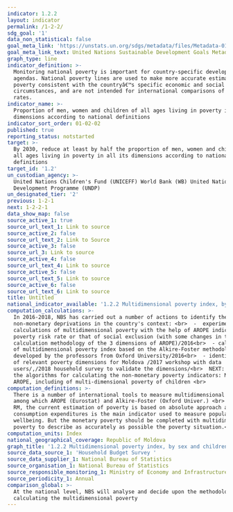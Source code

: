 ```yaml
---
indicator: 1.2.2
layout: indicator
permalink: /1-2-2/
sdg_goal: '1'
data_non_statistical: false
goal_meta_link: 'https://unstats.un.org/sdgs/metadata/files/Metadata-01-02-01.pdf '
goal_meta_link_text: United Nations Sustainable Development Goals Metadata (PDF 894 KB)
graph_type: line
indicator_definition: >-
  Monitoring national poverty is important for country-specific development
  agendas. National poverty lines are used to make more accurate estimates of
  poverty consistent with the countryâ€™s specific economic and social
  circumstances, and are not intended for international comparisons of poverty
  rates.
indicator_name: >-
  Proportion of men, women and children of all ages living in poverty in all its
  dimensions according to national definitions
indicator_sort_order: 01-02-02
published: true
reporting_status: notstarted
target: >-
  By 2030, reduce at least by half the proportion of men, women and children of
  all ages living in poverty in all its dimensions according to national
  definitions
target_id: '1.2'
un_custodian_agency: >-
  United Nations Children's Fund (UNICEFF) World Bank (WB) United Nations
  Development Programme (UNDP)
un_designated_tier: '2'
previous: 1-2-1
next: 1-2-2-1
data_show_map: false
source_active_1: true
source_url_text_1: Link to source
source_active_2: false
source_url_text_2: Link to Source
source_active_3: false
source_url_3: Link to source
source_active_4: false
source_url_text_4: Link to source
source_active_5: false
source_url_text_5: Link to source
source_active_6: false
source_url_text_6: Link to source
title: Untitled
national_indicator_available: '1.2.2 Multidimensional poverty index, by sex and children'
computation_calculations: >-
  In 2016-2018, NBS has carried out a number of actions to identify the main
  non-monetary deprivations in the country's context: <br>  -  experimental
  calculations of multidimensional poverty with the help of AROPE indicator, the
  poverty risk rate or that of social exclusion (with some changes in the
  calculation methodology of the 3 dimensions of AROPE)/2016<br>  - calculation
  of multidimensional poverty index based on the Alkire-Foster methodology
  developed by the professors from Oxford University/2016<br>  - identification
  of relevant poverty dimensions for Moldova /2017 workshop with data
  users/,/2018 household survey to validate the dimensions/<br>  NEXT: Testing
  the algorithms for calculating the non-monetary poverty indicators: MPI,
  AROPE, including of multi-dimensional poverty of children <br>
computation_definitions: >-
  There is a number of international tools to measure multidimensional poverty,
  among which AROPE (Eurostat) and Alkire-Foster (Oxford Univer.) <br>  In the
  RM, the current estimation of poverty is based on absolute approach and
  consumption expenditures is the main indicator used to measure population
  wellbeing. But the monetary poverty should be completed with multidimensional
  poverty to describe as accurately as possible the poverty situation.<br>
computation_units: Index
national_geographical_coverage: Republic of Moldova
graph_title: '1.2.2 Multidimensional poverty index, by sex and children '
source_data_source_1: 'Household Budget Survey '
source_data_supplier_1: National Bureau of Statistics
source_organisation_1: National Bureau of Statistics
source_responsible_monitoring_1: Ministry of Economy and Infrastructure
source_periodicity_1: Annual
comparison_global: >-
  At the national level, NBS will analyse and decide upon the methodology for
  calculating the multidimensional poverty
---
```

